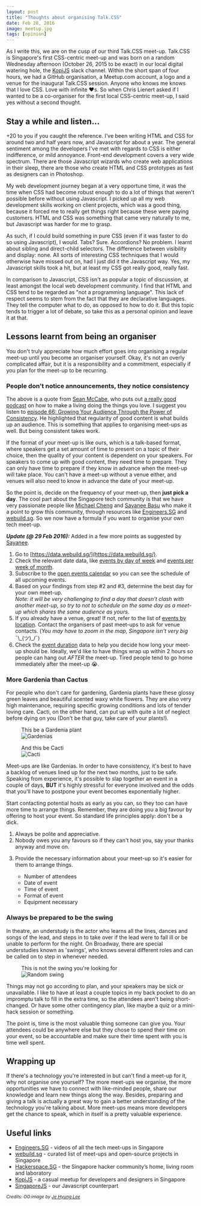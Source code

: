```yaml
---
layout: post
title: "Thoughts about organising Talk.CSS"
date: Feb 28, 2016
image: meetup.jpg
tags: [opinion]
---
```

As I write this, we are on the cusp of our third Talk.CSS meet-up. Talk.CSS is Singapore's first CSS-centric meet-up and was born on a random Wednesday afternoon (October 26, 2015 to be exact) in our local digital watering hole, the [KopiJS](http://kopijs.org/) slack channel. Within the short span of four hours, we had a GitHub organisation, a Meetup.com account, a logo and a venue for the inaugural Talk.CSS session. Anyone who knows me knows that I love CSS. Love with infinite ❤s. So when Chris Lienert asked if I wanted to be a co-organiser for the first local CSS-centric meet-up, I said yes without a second thought. 

## Stay a while and listen...

+20 to you if you caught the reference. I've been writing HTML and CSS for around two and half years now, and Javascript for about a year. The general sentiment among the developers I've met with regards to CSS is either indifference, or mild annoyance. Front-end development covers a very wide spectrum. There are those Javascript wizards who create web applications in their sleep, there are those who create HTML and CSS prototypes as fast as designers can in Photoshop.

My web development journey began at a very opportune time, it was the time when CSS had become robust enough to do a lot of things that weren't possible before without using Javascript. I picked up all my web development skills working on client projects, which was a good thing, because it forced me to really get things right because these were paying customers. HTML and CSS was something that came very naturally to me, but Javascript was harder for me to grasp. 

As such, if I could build something in pure CSS (even if it was faster to do so using Javascript), I would. Tabs? Sure. Accordions? No problem. I learnt about sibling and direct-child selectors. The difference between visibility and display: none. All sorts of interesting CSS techniques that I would otherwise have missed out on, had I just did it the Javascript way. Yes, my Javascript skills took a hit, but at least my CSS got really good, really fast.

In comparison to Javascript, CSS isn't as popular a topic of discussion, at least amongst the local web development community. I find that HTML and CSS tend to be regarded as "not a programming language". This lack of respect seems to stem from the fact that they are declarative languages. They tell the computer what to do, as opposed to how to do it. But this topic tends to trigger a lot of debate, so take this as a personal opinion and leave it at that.

## Lessons learnt from being an organiser

You don't truly appreciate how much effort goes into organising a regular meet-up until you become an organiser yourself. Okay, it's not an overly complicated affair, but it is a responsibility and a commitment, especially if you plan for the meet-up to be recurring.

### People don't notice announcements, they notice consistency

The above is a quote from [Sean McCabe](http://seanwes.com/), who puts out [a really good podcast](http://seanwes.com/podcast/) on how to make a living doing the things you love. I suggest you listen to [episode 66: Growing Your Audience Through the Power of Consistency](http://seanwes.com/podcast/066-growing-your-audience-through-the-power-of-consistency/). He highlighted that regularity of good content is what builds up an audience. This is something that applies to organising meet-ups as well. But being consistent takes work.

If the format of your meet-up is like ours, which is a talk-based format, where speakers get a set amount of time to present on a topic of their choice, then the quality of your content is dependent on your speakers. For speakers to come up with good content, they need time to prepare. They can only have time to prepare if they know in advance when the meet-up will take place. You can't have a meet-up without a venue either, and venues will also need to know in advance the date of your meet-up.

So the point is, decide on the frequency of your meet-up, then **just pick a day**. The cool part about the Singapore tech community is that we have very passionate people like [Michael Cheng](https://twitter.com/coderkungfu) and [Sayanee Basu](https://sayan.ee/) who make it a point to grow this community, through resources like [Engineers.SG](https://engineers.sg/) and [webuild.sg](https://webuild.sg/). So we now have a formula if you want to organise your own tech meet-up.

***Update (@ 29 Feb 2016):*** Added in a few more points as suggested by [Sayanee](https://sayan.ee/).

1. Go to [https://data.webuild.sg/](https://data.webuild.sg/).
2. Check the relevant date data, like [events by day of week](https://data.webuild.sg/dataset/events-per-day-of-week/) and [events per week of month](https://data.webuild.sg/dataset/events-per-week-of-month/).
3. Subscribe to the [open events calendar](https://webuild.sg/cal) so you can see the schedule of all upcoming events.
4. Based on your findings from step #2 and #3, determine the best day for your own meet-up.  
*Note: it will be very challenging to find a day that doesn't clash with another meet-up, so try to not to schedule on the same day as a meet-up which shares the same audience as yours*.
5. If you already have a venue, great! If not, refer to the list of [events by location](https://data.webuild.sg/dataset/events-per-location/). Contact the organisers of past meet-ups to ask for venue contacts. (*You may have to zoom in the map, Singapore isn't very big* <span class="kaomoji">¯\\\_(ツ)\_/¯</span>)
6. Check the [event duration](https://data.webuild.sg/dataset/events-per-duration/) data to help you decide how long your meet-up should be. Ideally, we'd like to have things wrap up within 2 hours so people can hang out *AFTER* the meet-up. Tired people tend to go home immediately after the meet-up <span class="emoji">&#x1F62D;</span>.

### More Gardenia than Cactus

For people who don't care for gardening, Gardenia plants have these glossy green leaves and beautiful scented waxy white flowers. They are also very high maintenance, requiring specific growing conditions and lots of tender loving care. Cacti, on the other hand, can put up with quite a lot of neglect before dying on you (Don't be that guy, take care of your plants!).

<div class="figure-wrapper">
    <figure class="multiple">
        <figcaption>This be a Gardenia plant</figcaption>
        <img src="{{ site.url }}/images/posts/organiser/gardenia.jpg" srcset="{{ site.url }}/images/posts/organiser/gardenia@2x.jpg 2x" alt="Gardenias"/>
    </figure>
    <figure class="multiple">
        <figcaption>And this be Cacti</figcaption>
        <img src="{{ site.url }}/images/posts/organiser/cactus.jpg" srcset="{{ site.url }}/images/posts/organiser/cactus@2x.jpg 2x" alt="Cacti"/>
    </figure>
</div>

Meet-ups are like Gardenias. In order to have consistency, it's best to have a backlog of venues lined up for the next two months, just to be safe. Speaking from experience, it's possible to slap together an event in a couple of days, **BUT** it's highly stressful for everyone involved and the odds that you'll have to postpone your event becomes exponentially higher. 

Start contacting potential hosts as early as you can, so they too can have more time to arrange things. Remember, they are doing you a big favour by offering to host your event. So standard life principles apply: don't be a dick.

1. Always be polite and appreciative.
2. Nobody owes you any favours so if they can't host you, say your thanks anyway and move on.
3. <p class="no-margin">Provide the necessary information about your meet-up so it's easier for them to arrange things.</p>
    <ul>
      <li class="no-margin">Number of attendees</li>
      <li class="no-margin">Date of event</li>
      <li class="no-margin">Time of event</li>
      <li class="no-margin">Format of event</li>
      <li>Equipment necessary</li>
    </ul>

### Always be prepared to be the swing

In theatre, an understudy is the actor who learns all the lines, dances and songs of the lead, and steps in to take over if the lead were to fall ill or be unable to perform for the night. On Broadway, there are special understudies known as 'swings', who knows several different roles and can be called on to step in whenever needed.

<figure>
    <figcaption>This is not the swing you're looking for</figcaption>
    <img src="{{ site.url }}/images/posts/organiser/swing.jpeg" srcset="{{ site.url }}/images/posts/organiser/swing@2x.jpeg 2x" alt="Random swing"/>
</figure>

Things may not go according to plan, and your speakers may be sick or unavailable. I like to have at least a couple topics in my back pocket to do an impromptu talk to fill in the extra time, so the attendees aren't being short-changed. Or have some other contingency plan, like maybe a quiz or a mini-hack session or something.

The point is, time is the most valuable thing someone can give you. Your attendees could be anywhere else but they chose to spend their time on your event, so be accountable and make sure their time spent with you is time well spent.

## Wrapping up

If there's a technology you're interested in but can't find a meet-up for it, why not organise one yourself? The more meet-ups we organise, the more opportunities we have to connect with like-minded people, share our knowledge and learn new things along the way. Besides, preparing and giving a talk is actually a great way to gain a better understanding of the technology you're talking about. More meet-ups means more developers get the chance to speak, which in itself is a pretty valuable experience. 

## Useful links

<ul>
  <li class="no-margin"><a href="https://engineers.sg/">Engineers.SG</a> - videos of all the tech meet-ups in Singapore</li>
  <li class="no-margin"><a href="https://webuild.sg/">webuild.sg</a> - curated list of meet-ups and open-source projects in Singapore</li>
  <li class="no-margin"><a href="https://hackerspace.sg/calendar/">Hackerspace.SG</a> - the Singapore hacker community’s home, living room and laboratory</li>
  <li class="no-margin"><a href="http://kopijs.org/">KopiJS</a> - a casual meetup for developers and designers in Singapore</li>
  <li><a href="http://www.meetup.com/Singapore-JS/">SingaporeJS</a> - our Javascript counterpart</li>
</ul>

<em><small>Credits: OG:image by <a href="http://blog.naver.com/esjs1020">Je Hyung Lee</a></small></em>
